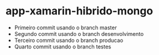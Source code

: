 # app-xamarin-hibrido-mongo
- Primeiro commit usando o branch master
- Segundo commit usando o branch desenvolvimento
- Terceiro commit usando o branch producao
- Quarto commit usando o branch testes
